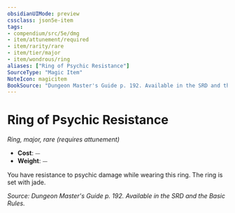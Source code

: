 ```yaml
---
obsidianUIMode: preview
cssclass: json5e-item
tags:
- compendium/src/5e/dmg
- item/attunement/required
- item/rarity/rare
- item/tier/major
- item/wondrous/ring
aliases: ["Ring of Psychic Resistance"]
SourceType: "Magic Item"
NoteIcon: magicitem
BookSource: "Dungeon Master's Guide p. 192. Available in the SRD and the Basic Rules."
---
```

# Ring of Psychic Resistance
*Ring, major, rare (requires attunement)*  

- **Cost**: ⏤
- **Weight**: ⏤

You have resistance to psychic damage while wearing this ring. The ring is set with jade.

*Source: Dungeon Master's Guide p. 192. Available in the SRD and the Basic Rules.*